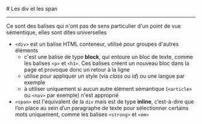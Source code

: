 # Les div et les span

----

Ce sont des balises qui n'ont pas de sens particulier d'un point de vue sémentique, elles sont dites universelles
- `<div>` est un balise HTML conteneur, utilisé pour groupes d'autres éléments
	- c'est une balise de type **block**, qui entoure un bloc de texte, comme les balises `<p>` et `<h1>`. Ces balises créent un nouveau bloc dans la page et provoque donc un retour à la ligne
	- utilise pour appliquer un style (via *class* ou *id*) ou une langue par exemple
	- à utiliser uniquement si aucun autre élément sémantique (`<article>` ou `<nav>` par exemple) n'est approprié
- `<span>` est l'équivalent de la `div` mais est de type **inline**, c’est-à-dire que l’on place au sein d’un paragraphe de texte pour sélectionner certains mots uniquement, comme les balises `<strong>` et `<em>`
